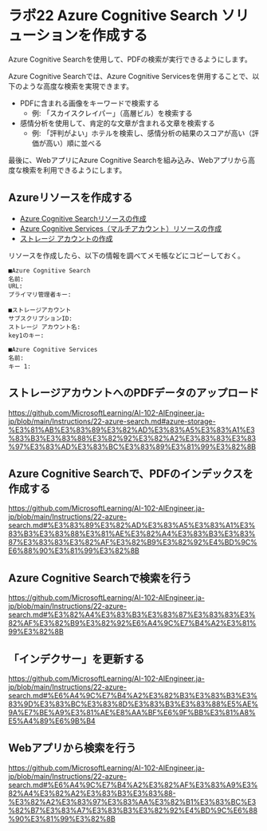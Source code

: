# ラボ22 Azure Cognitive Search ソリューションを作成する

Azure Cognitive Searchを使用して、PDFの検索が実行できるようにします。

Azure Cognitive Searchでは、Azure Cognitive Servicesを併用することで、以下のような高度な検索を実現できます。

- PDFに含まれる画像をキーワードで検索する
  - 例: 「スカイスクレイパー」（高層ビル）を検索する
- 感情分析を使用して、肯定的な文章が含まれる文章を検索する
  - 例: 「評判がよい」ホテルを検索し、感情分析の結果のスコアが高い（評価が高い）順に並べる

最後に、WebアプリにAzure Cognitive Searchを組み込み、Webアプリから高度な検索を利用できるようにします。

## Azureリソースを作成する

- [Azure Cognitive Searchリソースの作成](https://github.com/MicrosoftLearning/AI-102-AIEngineer.ja-jp/blob/main/Instructions/22-azure-search.md#azure-cognitive-search-%E3%83%AA%E3%82%BD%E3%83%BC%E3%82%B9%E3%82%92%E4%BD%9C%E6%88%90%E3%81%99%E3%82%8B)
- [Azure Cognitive Services（マルチアカウント）リソースの作成](https://github.com/MicrosoftLearning/AI-102-AIEngineer.ja-jp/blob/main/Instructions/22-azure-search.md#cognitive-services-%E3%83%AA%E3%82%BD%E3%83%BC%E3%82%B9%E3%81%AE%E4%BD%9C%E6%88%90)
- [ストレージ アカウントの作成](https://github.com/MicrosoftLearning/AI-102-AIEngineer.ja-jp/blob/main/Instructions/22-azure-search.md#%E3%82%B9%E3%83%88%E3%83%AC%E3%83%BC%E3%82%B8-%E3%82%A2%E3%82%AB%E3%82%A6%E3%83%B3%E3%83%88%E3%81%AE%E4%BD%9C%E6%88%90)

リソースを作成したら、以下の情報を調べてメモ帳などにコピーしておく。

```
■Azure Cognitive Search
名前:
URL:
プライマリ管理者キー:

■ストレージアカウント
サブスクリプションID:
ストレージ アカウント名:
key1のキー:

■Azure Cognitive Services
名前:
キー 1:
```

## ストレージアカウントへのPDFデータのアップロード

https://github.com/MicrosoftLearning/AI-102-AIEngineer.ja-jp/blob/main/Instructions/22-azure-search.md#azure-storage-%E3%81%AB%E3%83%89%E3%82%AD%E3%83%A5%E3%83%A1%E3%83%B3%E3%83%88%E3%82%92%E3%82%A2%E3%83%83%E3%83%97%E3%83%AD%E3%83%BC%E3%83%89%E3%81%99%E3%82%8B

## Azure Cognitive Searchで、PDFのインデックスを作成する

https://github.com/MicrosoftLearning/AI-102-AIEngineer.ja-jp/blob/main/Instructions/22-azure-search.md#%E3%83%89%E3%82%AD%E3%83%A5%E3%83%A1%E3%83%B3%E3%83%88%E3%81%AE%E3%82%A4%E3%83%B3%E3%83%87%E3%83%83%E3%82%AF%E3%82%B9%E3%82%92%E4%BD%9C%E6%88%90%E3%81%99%E3%82%8B

## Azure Cognitive Searchで検索を行う

https://github.com/MicrosoftLearning/AI-102-AIEngineer.ja-jp/blob/main/Instructions/22-azure-search.md#%E3%82%A4%E3%83%B3%E3%83%87%E3%83%83%E3%82%AF%E3%82%B9%E3%82%92%E6%A4%9C%E7%B4%A2%E3%81%99%E3%82%8B

## 「インデクサー」を更新する

https://github.com/MicrosoftLearning/AI-102-AIEngineer.ja-jp/blob/main/Instructions/22-azure-search.md#%E6%A4%9C%E7%B4%A2%E3%82%B3%E3%83%B3%E3%83%9D%E3%83%BC%E3%83%8D%E3%83%B3%E3%83%88%E5%AE%9A%E7%BE%A9%E3%81%AE%E8%AA%BF%E6%9F%BB%E3%81%A8%E5%A4%89%E6%9B%B4

## Webアプリから検索を行う

https://github.com/MicrosoftLearning/AI-102-AIEngineer.ja-jp/blob/main/Instructions/22-azure-search.md#%E6%A4%9C%E7%B4%A2%E3%82%AF%E3%83%A9%E3%82%A4%E3%82%A2%E3%83%B3%E3%83%88-%E3%82%A2%E3%83%97%E3%83%AA%E3%82%B1%E3%83%BC%E3%82%B7%E3%83%A7%E3%83%B3%E3%82%92%E4%BD%9C%E6%88%90%E3%81%99%E3%82%8B
